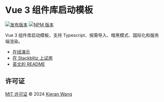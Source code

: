 # Vue 3 组件库启动模板

[![发布版本](https://img.shields.io/github/v/release/starter-collective/starter-ui-vue3?style=flat&label=released&color=%2309090b)](https://github.com/starter-collective/starter-ui-vue3/releases)
[![NPM 版本](https://img.shields.io/npm/v/starter-ui-vue3?style=flat&label=npm&color=09090b)](https://www.npmjs.com/package/starter-ui-vue3)

Vue 3 组件库启动模板，支持 Typescript、按需导入、暗黑模式、国际化和服务端渲染。

- [在线演示](https://starter-ui-vue3.netlify.app/)
- [在 Stackblitz 上试用](https://stackblitz.com/github/starter-collective/starter-ui-vue3)
- [英文的 README](./README.md)

## 许可证

[MIT 许可证](./LICENSE) © 2024 [Kieran Wang](https://github.com/kieranwv/)
